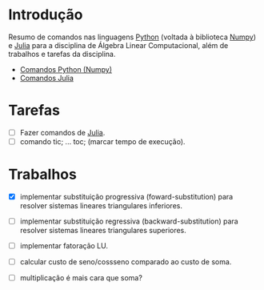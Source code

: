 # Introdução

Resumo de comandos nas linguagens [Python] (voltada à biblioteca [Numpy]) e [Julia] para a disciplina de Álgebra Linear Computacional, além de trabalhos e tarefas da disciplina.

- [Comandos Python (Numpy)](comandos_python.md)
- [Comandos Julia](comandos_julia.md)

# Tarefas

- [ ] Fazer comandos de [Julia].
- [ ] comando tic; ... toc; (marcar tempo de execução).

# Trabalhos

- [X] implementar substituição progressiva (foward-substitution) para resolver sistemas lineares triangulares inferiores.

- [ ] implementar substituição regressiva (backward-substitution) para resolver sistemas lineares triangulares superiores.

- [ ] implementar fatoração LU.

- [ ] calcular custo de seno/cossseno comparado ao custo de soma.

- [ ] multiplicação é mais cara que soma?

[Python]: https://www.python.org/
[NumPy]: https://numpy.org/
[Julia]: https://julialang.org/